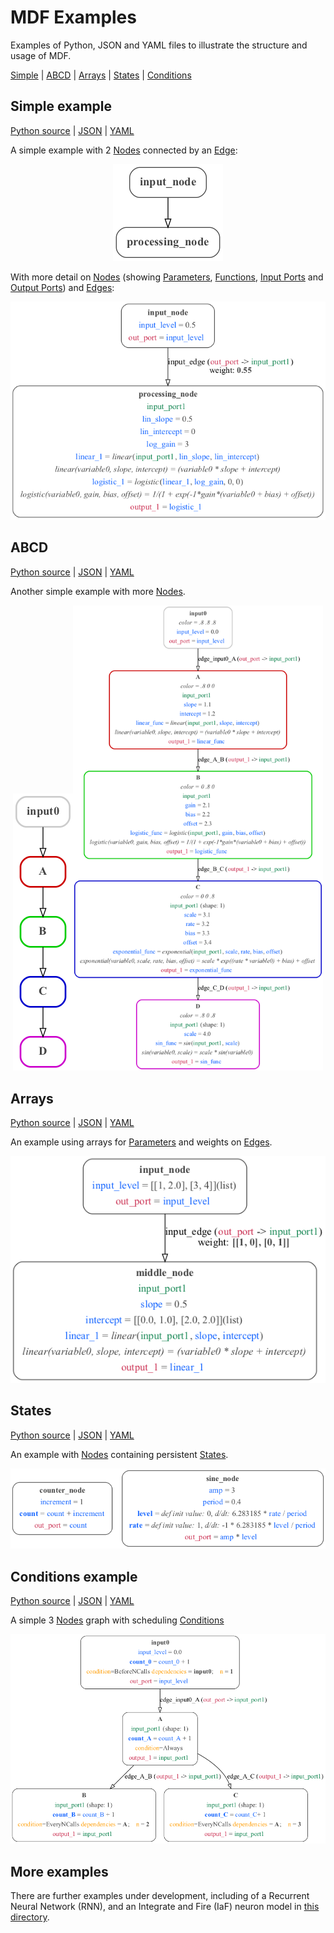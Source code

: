 # MDF Examples

Examples of Python, JSON and YAML files to illustrate the structure and usage of MDF.

[Simple](#simple) | [ABCD](#abcd) | [Arrays](#arrays) | [States](#states) | [Conditions](#conditions)

## Simple example

[Python source](simple.py) | [JSON](Simple.json) | [YAML](Simple.yaml)

A simple example with 2 [Nodes](../../docs/README.md#node) connected by an [Edge](../../docs/README.md#edge):

<p align="center"><img src="images/simple.png" alt="simple"/></p>

With more detail on [Nodes](../../docs/README.md#node) (showing [Parameters](../../docs/README.md#parameter),
 [Functions](../../docs/README.md#function), [Input Ports](../../docs/README.md#inputport) and [Output Ports](../../docs/README.md#output_port)) and [Edges](../../docs/README.md#edge):

<p align="center"><img src="images/simple_3.png" alt="simple"/></p>

## ABCD

[Python source](abcd.py) | [JSON](ABCD.json) | [YAML](ABCD.yaml)

Another simple example with more [Nodes](../../docs/README.md#node).

<p align="center"><img src="images/abcd.png" alt="abcd"/><img width="400" src="images/abcd_3.png" alt="abcd3"/></p>

## Arrays

[Python source](arrays.py) | [JSON](Arrays.json) | [YAML](Arrays.yaml)

An example using arrays for [Parameters](../../docs/README.md#parameter) and weights on [Edges](../../docs/README.md#edge).

<p align="center"><img src="images/arrays.png" alt="simple"/></p>

## States

[Python source](states.py) | [JSON](States.json) | [YAML](States.yaml)

An example with [Nodes](../../docs/README.md#node) containing persistent [States](../../docs/README.md#state).

<p align="center"><img src="images/states.png" alt="simple"/></p>


## Conditions example

[Python source](abc_conditions.py) | [JSON](abc_conditions.json) | [YAML](abc_conditions.yaml)

A simple 3 [Nodes](../../docs/README.md#node) graph with scheduling [Conditions](../../docs/README.md#condition)

<p align="center"><img src="images/abc_conditions.png" alt="simple"/></p>


## More examples

There are further examples under development, including of a Recurrent Neural Network (RNN), and an Integrate and Fire (IaF) neuron model in [this directory](RNN).
